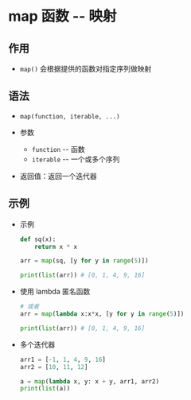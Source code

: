 # map 函数 -- 映射

## 作用

+ `map()` 会根据提供的函数对指定序列做映射

## 语法

+ `map(function, iterable, ...)`

+ 参数

  + `function` -- 函数
  + `iterable` -- 一个或多个序列

+ 返回值：返回一个迭代器

## 示例

+ 示例

  ```py
  def sq(x):
      return x * x

  arr = map(sq, [y for y in range(5)])

  print(list(arr)) # [0, 1, 4, 9, 16]
  ```

+ 使用 lambda 匿名函数

  ```py
  # 或者
  arr = map(lambda x:x*x, [y for y in range(5)])

  print(list(arr)) # [0, 1, 4, 9, 16]
  ```

+ 多个迭代器

  ```py
  arr1 = [-1, 1, 4, 9, 16]
  arr2 = [10, 11, 12]

  a = map(lambda x, y: x + y, arr1, arr2)
  print(list(a))
  ```

